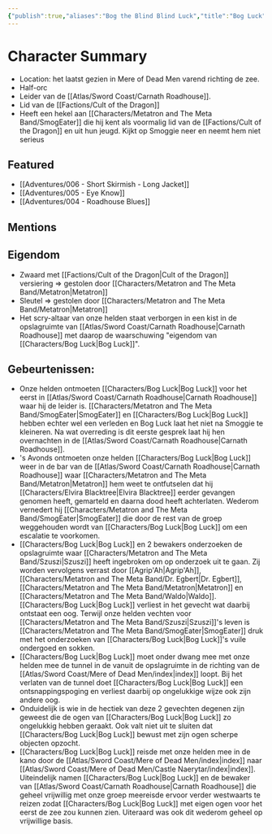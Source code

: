 ```yaml
---
{"publish":true,"aliases":"Bog the Blind Blind Luck","title":"Bog Luck","description":"Owner of Carnath Roadhouse","created":"2025-07-21T20:42:43.110+02:00","modified":"2025-07-24T20:51:41.775+02:00","published":"2025-07-24T20:51:41.775+02:00","cssclasses":""}
---
```


# Character Summary
- Location: het laatst gezien in Mere of Dead Men varend richting de zee.
- Half-orc
- Leider van de [[Atlas/Sword Coast/Carnath Roadhouse]]. 
- Lid van de [[Factions/Cult of the Dragon]]
- Heeft een hekel aan [[Characters/Metatron and The Meta Band/SmogEater]] die hij kent als voormalig lid van de [[Factions/Cult of the Dragon]] en uit hun jeugd. Kijkt op Smoggie neer en neemt hem niet serieus

## Featured
- [[Adventures/006 - Short Skirmish - Long Jacket]]
- [[Adventures/005 - Eye Know]]
- [[Adventures/004 - Roadhouse Blues]]

## Mentions

## Eigendom
- Zwaard met [[Factions/Cult of the Dragon\|Cult of the Dragon]] versiering => gestolen door [[Characters/Metatron and The Meta Band/Metatron\|Metatron]]
- Sleutel => gestolen door [[Characters/Metatron and The Meta Band/Metatron\|Metatron]]
- Het scry-altaar van onze helden staat verborgen in een kist in de opslagruimte van [[Atlas/Sword Coast/Carnath Roadhouse\|Carnath Roadhouse]] met daarop de waarschuwing "eigendom van [[Characters/Bog Luck\|Bog Luck]]".

## Gebeurtenissen:
- Onze helden ontmoeten [[Characters/Bog Luck\|Bog Luck]] voor het eerst in [[Atlas/Sword Coast/Carnath Roadhouse\|Carnath Roadhouse]] waar hij de leider is. [[Characters/Metatron and The Meta Band/SmogEater\|SmogEater]] en [[Characters/Bog Luck\|Bog Luck]] hebben echter wel een verleden en Bog Luck laat het niet na Smoggie te kleineren. Na wat overreding is dit eerste gesprek laat hij hen overnachten in de [[Atlas/Sword Coast/Carnath Roadhouse\|Carnath Roadhouse]].
- 's Avonds ontmoeten onze helden [[Characters/Bog Luck\|Bog Luck]] weer in de bar van de [[Atlas/Sword Coast/Carnath Roadhouse\|Carnath Roadhouse]] waar [[Characters/Metatron and The Meta Band/Metatron\|Metatron]] hem weet te ontfutselen dat hij [[Characters/Elvira Blacktree\|Elvira Blacktree]] eerder gevangen genomen heeft, gemarteld en daarna dood heeft achterlaten. Wederom vernedert hij [[Characters/Metatron and The Meta Band/SmogEater\|SmogEater]] die door de rest van de groep weggehouden wordt van [[Characters/Bog Luck\|Bog Luck]] om een escalatie te voorkomen.
- [[Characters/Bog Luck\|Bog Luck]] en 2 bewakers onderzoeken de opslagruimte waar [[Characters/Metatron and The Meta Band/Szuszi\|Szuszi]] heeft ingebroken om op onderzoek uit te gaan. Zij worden vervolgens verrast door [[Agrip'Ah\|Agrip'Ah]], [[Characters/Metatron and The Meta Band/Dr. Egbert\|Dr. Egbert]], [[Characters/Metatron and The Meta Band/Metatron\|Metatron]] en [[Characters/Metatron and The Meta Band/Waldo\|Waldo]]. [[Characters/Bog Luck\|Bog Luck]] verliest in het gevecht wat daarbij ontstaat een oog. Terwijl onze helden vechten voor [[Characters/Metatron and The Meta Band/Szuszi\|Szuszi]]'s leven is [[Characters/Metatron and The Meta Band/SmogEater\|SmogEater]] druk met het onderzoeken van [[Characters/Bog Luck\|Bog Luck]]'s vuile ondergoed en sokken. 
- [[Characters/Bog Luck\|Bog Luck]] moet onder dwang mee met onze helden mee de tunnel in de vanuit de opslagruimte in de richting van de [[Atlas/Sword Coast/Mere of Dead Men/index\|index]] loopt. Bij het verlaten van de tunnel doet [[Characters/Bog Luck\|Bog Luck]] een ontsnappingspoging en verliest daarbij op ongelukkige wijze ook zijn andere oog.
- Onduidelijk is wie in de hectiek van deze 2 gevechten degenen zijn geweest die de ogen van [[Characters/Bog Luck\|Bog Luck]] zo ongelukkig hebben geraakt. Ook valt niet uit te sluiten dat [[Characters/Bog Luck\|Bog Luck]] bewust met zijn ogen scherpe objecten opzocht. 
- [[Characters/Bog Luck\|Bog Luck]] reisde met onze helden mee in de kano door de [[Atlas/Sword Coast/Mere of Dead Men/index\|index]] naar [[Atlas/Sword Coast/Mere of Dead Men/Castle Naerytar/index\|index]]. Uiteindelijk namen [[Characters/Bog Luck\|Bog Luck]] en de bewaker van [[Atlas/Sword Coast/Carnath Roadhouse\|Carnath Roadhouse]] die geheel vrijwillig met onze groep meereisde ervoor verder westwaarts te reizen zodat [[Characters/Bog Luck\|Bog Luck]] met eigen ogen voor het eerst de zee zou kunnen zien. Uiteraard was ook dit wederom geheel op vrijwillige basis.

